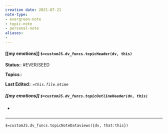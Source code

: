 ```yaml
---
creation date: 2021-07-21
note-type: 
- evergreen-note
- topic-note
- personal-note
aliases:
- 
---
```

 
#### [[my emotions]] `$=customJS.dv_funcs.topicHeader(dv, this)`



**Status**:: #EVER/SEED 

**Topics**:: 

**Last Edited**:: *`=this.file.mtime`*

##### [[my emotions]] `$=customJS.dv_funcs.topicOutlineHeader(dv, this)`
- 

### <hr class="dataviews"/>

`$=customJS.dv_funcs.topicNoteDataviews({dv, that:this})`



